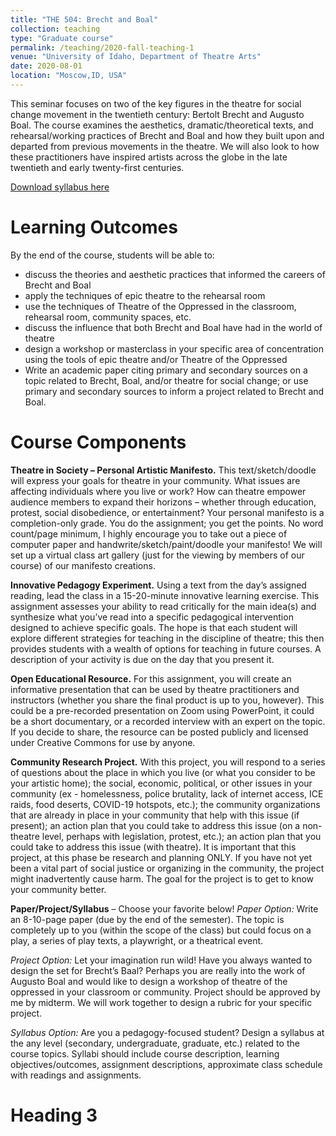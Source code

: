 ```yaml
---
title: "THE 504: Brecht and Boal"
collection: teaching
type: "Graduate course"
permalink: /teaching/2020-fall-teaching-1
venue: "University of Idaho, Department of Theatre Arts"
date: 2020-08-01
location: "Moscow,ID, USA"
---
```


This seminar focuses on two of the key figures in the theatre for social change movement in the twentieth century: Bertolt Brecht and Augusto Boal. The course examines the aesthetics, dramatic/theoretical texts, and rehearsal/working practices of Brecht and Boal and how they built upon and departed from previous movements in the theatre. We will also look to how these practitioners have inspired artists across the globe in the late twentieth and early twenty-first centuries. 

[Download syllabus here](http://sarahfocam.github.io/files/the504brechtandboal.pdf)


Learning Outcomes
======
By the end of the course, students will be able to: 
- discuss the theories and aesthetic practices that informed the careers of Brecht and Boal
- apply the techniques of epic theatre to the rehearsal room
- use the techniques of Theatre of the Oppressed in the classroom, rehearsal room, community spaces, etc.
- discuss the influence that both Brecht and Boal have had in the world of theatre
- design a workshop or masterclass in your specific area of concentration using the tools of epic theatre and/or Theatre of the Oppressed
- Write an academic paper citing primary and secondary sources on a topic related to Brecht, Boal, and/or theatre for social change; or use primary and secondary sources to inform a project related to Brecht and Boal. 

Course Components
======
**Theatre in Society – Personal Artistic Manifesto.** This text/sketch/doodle will express your goals for theatre in your community. What issues are affecting individuals where you live or work? How can theatre empower audience members to expand their horizons – whether through education, protest, social disobedience, or entertainment? Your personal manifesto is a completion-only grade. You do the assignment; you get the points. No word count/page minimum, I highly encourage you to take out a piece of computer paper and handwrite/sketch/paint/doodle your manifesto! We will set up a virtual class art gallery (just for the viewing by members of our course) of our manifesto creations. 

**Innovative Pedagogy Experiment.** Using a text from the day’s assigned reading, lead the class in a 15-20-minute innovative learning exercise. This assignment assesses your ability to read critically for the main idea(s) and synthesize what you’ve read into a specific pedagogical intervention designed to achieve specific goals. The hope is that each student will explore different strategies for teaching in the discipline of theatre; this then provides students with a wealth of options for teaching in future courses. A description of your activity is due on the day that you present it. 

**Open Educational Resource.** For this assignment, you will create an informative presentation that can be used by theatre practitioners and instructors (whether you share the final product is up to you, however). This could be a pre-recorded presentation on Zoom using PowerPoint, it could be a short documentary, or a recorded interview with an expert on the topic. If you decide to share, the resource can be posted publicly and licensed under Creative Commons for use by anyone.

**Community Research Project.** With this project, you will respond to a series of questions about the place in which you live (or what you consider to be your artistic home); the social, economic, political, or other issues in your community (ex - homelessness, police brutality, lack of internet access, ICE raids, food deserts, COVID-19 hotspots, etc.); the community organizations that are already in place in your community that help with this issue (if present); an action plan that you could take to address this issue (on a non-theatre level, perhaps with legislation, protest, etc.); an action plan that you could take to address this issue (with theatre). It is important that this project, at this phase be research and planning ONLY. If you have not yet been a vital part of social justice or organizing in the community, the project might inadvertently cause harm. The goal for the project is to get to know your community better. 

**Paper/Project/Syllabus** – Choose your favorite below! 
*Paper Option:* Write an 8-10-page paper (due by the end of the semester). The topic is completely up to you (within the scope of the class) but could focus on a play, a series of play texts, a playwright, or a theatrical event.

*Project Option:* Let your imagination run wild! Have you always wanted to design the set for Brecht’s Baal? Perhaps you are really into the work of Augusto Boal and would like to design a workshop of theatre of the oppressed in your classroom or community. Project should be approved by me by midterm. We will work together to design a rubric for your specific project. 

*Syllabus Option:* Are you a pedagogy-focused student? Design a syllabus at the any level (secondary, undergraduate, graduate, etc.) related to the course topics. Syllabi should include course description, learning objectives/outcomes, assignment descriptions, approximate class schedule with readings and assignments. 

Heading 3
======